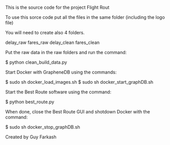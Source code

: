 This is the source code for the project Flight Rout



To use this sorce code put all the files in the same folder (including the logo file)

You will need to create also 4 folders.

delay_raw
fares_raw
delay_clean
fares_clean


Put the raw data in the raw folders and run the command:

$ python  clean_build_data.py


Start Docker with GrapheneDB using the commands:

$ sudo sh docker_load_images.sh
$ sudo sh docker_start_graphDB.sh


Start the Best Route software using the command:

$ python  best_route.py


When done, close the Best Route GUI and shotdown Docker with the command:

$ sudo sh docker_stop_graphDB.sh



Created by Guy Farkash
